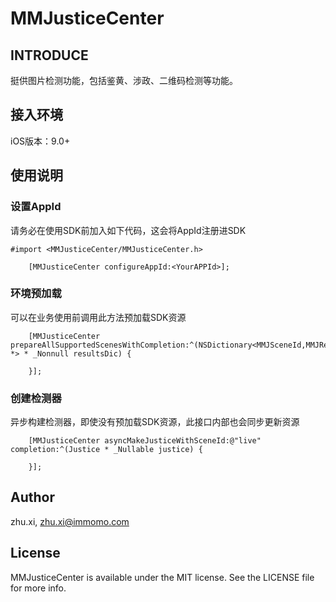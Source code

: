 # MMJusticeCenter

## INTRODUCE

挺供图片检测功能，包括鉴黄、涉政、二维码检测等功能。

## 接入环境

iOS版本：9.0+

## 使用说明

### 设置AppId

请务必在使用SDK前加入如下代码，这会将AppId注册进SDK

```
#import <MMJusticeCenter/MMJusticeCenter.h>

    [MMJusticeCenter configureAppId:<YourAPPId>];
```

### 环境预加载

可以在业务使用前调用此方法预加载SDK资源

```
    [MMJusticeCenter prepareAllSupportedScenesWithCompletion:^(NSDictionary<MMJSceneId,MMJResultInfo *> * _Nonnull resultsDic) {

    }];
```

### 创建检测器

异步构建检测器，即使没有预加载SDK资源，此接口内部也会同步更新资源

```
    [MMJusticeCenter asyncMakeJusticeWithSceneId:@"live" completion:^(Justice * _Nullable justice) {

    }];
```

## Author

zhu.xi, zhu.xi@immomo.com

## License

MMJusticeCenter is available under the MIT license. See the LICENSE file for more info.
